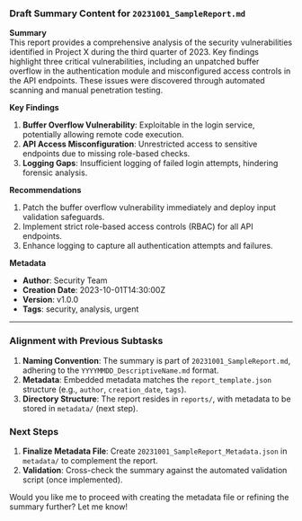 ### Draft Summary Content for `20231001_SampleReport.md`

**Summary**  
This report provides a comprehensive analysis of the security vulnerabilities identified in Project X during the third quarter of 2023. Key findings highlight three critical vulnerabilities, including an unpatched buffer overflow in the authentication module and misconfigured access controls in the API endpoints. These issues were discovered through automated scanning and manual penetration testing.  

**Key Findings**  
1. **Buffer Overflow Vulnerability**: Exploitable in the login service, potentially allowing remote code execution.  
2. **API Access Misconfiguration**: Unrestricted access to sensitive endpoints due to missing role-based checks.  
3. **Logging Gaps**: Insufficient logging of failed login attempts, hindering forensic analysis.  

**Recommendations**  
1. Patch the buffer overflow vulnerability immediately and deploy input validation safeguards.  
2. Implement strict role-based access controls (RBAC) for all API endpoints.  
3. Enhance logging to capture all authentication attempts and failures.  

**Metadata**  
- **Author**: Security Team  
- **Creation Date**: 2023-10-01T14:30:00Z  
- **Version**: v1.0.0  
- **Tags**: security, analysis, urgent  

---

### **Alignment with Previous Subtasks**  
1. **Naming Convention**: The summary is part of `20231001_SampleReport.md`, adhering to the `YYYYMMDD_DescriptiveName.md` format.  
2. **Metadata**: Embedded metadata matches the `report_template.json` structure (e.g., `author`, `creation_date`, `tags`).  
3. **Directory Structure**: The report resides in `reports/`, with metadata to be stored in `metadata/` (next step).  

### **Next Steps**  
1. **Finalize Metadata File**: Create `20231001_SampleReport_Metadata.json` in `metadata/` to complement the report.  
2. **Validation**: Cross-check the summary against the automated validation script (once implemented).  

Would you like me to proceed with creating the metadata file or refining the summary further? Let me know!